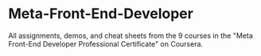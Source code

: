 # Meta-Front-End-Developer
All assignments, demos, and cheat sheets from the 9 courses in the "Meta Front-End Developer Professional Certificate" on Coursera.
